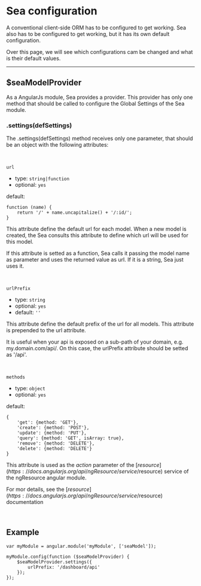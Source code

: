 
# Sea configuration

A conventional client-side ORM has to be configured to get working.
Sea also has to be configured to get working, but it has its own default configuration.

Over this page, we will see which configurations cam be changed and what is their default values.

***

## $seaModelProvider

As a AngularJs module, Sea provides a provider. This provider has only one method
that should be called to configure the Global Settings of the Sea module. 

### .settings(defSettings)

The .settings(defSettings) method receives only one parameter, that should be an object with the following attributes:

&nbsp;

`url`

- type: `string|function`
- optional: `yes`

default: 

	function (name) {
		return '/' + name.uncapitalize() + '/:id/';
	}

This attribute define the default url for each model. When a new model is created, the Sea consults this attribute to define which url will be used for this model.

If this attribute is setted as a function, Sea calls it passing the model name as parameter and uses the returned value as url. If it is a string, Sea just uses it.

&nbsp;

`urlPrefix`

- type: `string`
- optional: `yes`
- default: `''`

This attribute define the default prefix of the url for all models. This attribute is prepended to the url attribute.

It is useful when your api is exposed on a sub-path of your domain, e.g. my.domain.com/api/. On this case, the urlPrefix attribute should be setted as '/api'.

&nbsp;

`methods`

- type: `object`
- optional: `yes`

default:

	{
		'get': {method: 'GET'},
		'create': {method: 'POST'},
		'update': {method: 'PUT'},
		'query': {method: 'GET', isArray: true},
		'remove': {method: 'DELETE'},
		'delete': {method: 'DELETE'}
	}
	
This attribute is used as the *action* parameter of the [$resource](https://docs.angularjs.org/api/ngResource/service/$resource) service of the ngResource angular module.

For mor details, see the [$resource](https://docs.angularjs.org/api/ngResource/service/$resource) documentation

&nbsp;

## Example

	var myModule = angular.module('myModule', ['seaModel']);

	myModule.config(function ($seaModelProvider) {
		$seaModelProvider.settings({
			urlPrefix: '/dashboard/api'
		});
	});

